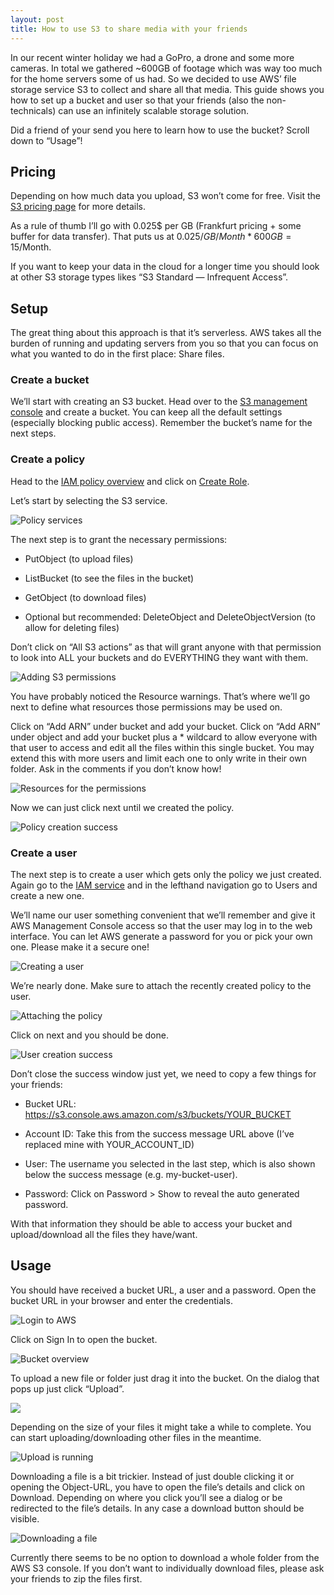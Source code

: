 ```yaml
---
layout: post
title: How to use S3 to share media with your friends
---
```


In our recent winter holiday we had a GoPro, a drone and some more cameras. In total we gathered ~600GB of footage which was way too much for the home servers some of us had. So we decided to use AWS’ file storage service S3 to collect and share all that media. This guide shows you how to set up a bucket and user so that your friends (also the non-technicals) can use an infinitely scalable storage solution.

Did a friend of your send you here to learn how to use the bucket? Scroll down to “Usage”!

## Pricing

Depending on how much data you upload, S3 won’t come for free. Visit the [S3 pricing page](https://aws.amazon.com/s3/pricing/) for more details.

As a rule of thumb I’ll go with 0.025$ per GB (Frankfurt pricing + some buffer for data transfer). That puts us at 0.025$/GB/Month * 600GB = 15$/Month.

If you want to keep your data in the cloud for a longer time you should look at other S3 storage types likes “S3 Standard — Infrequent Access”.

## Setup

The great thing about this approach is that it’s serverless. AWS takes all the burden of running and updating servers from you so that you can focus on what you wanted to do in the first place: Share files.

### Create a bucket

We’ll start with creating an S3 bucket. Head over to the [S3 management console](https://s3.console.aws.amazon.com/) and create a bucket. You can keep all the default settings (especially blocking public access). Remember the bucket’s name for the next steps.

### Create a policy

Head to the [IAM policy overview](https://console.aws.amazon.com/iam/home#/policies) and click on [Create Role](https://console.aws.amazon.com/iam/home#/policies$new?step=edit).

Let’s start by selecting the S3 service.

![Policy services](https://cdn-images-1.medium.com/max/2000/1*bz-5BIXyKmqPMal3byYimw.png)

The next step is to grant the necessary permissions:

* PutObject (to upload files)

* ListBucket (to see the files in the bucket)

* GetObject (to download files)

* Optional but recommended: DeleteObject and DeleteObjectVersion (to allow for deleting files)

Don’t click on “All S3 actions” as that will grant anyone with that permission to look into ALL your buckets and do EVERYTHING they want with them.

![Adding S3 permissions](https://cdn-images-1.medium.com/max/2000/1*NVYg0hnzhraYsTcjfgIW8Q.png)

You have probably noticed the Resource warnings. That’s where we’ll go next to define what resources those permissions may be used on.

Click on “Add ARN” under bucket and add your bucket. Click on “Add ARN” under object and add your bucket plus a * wildcard to allow everyone with that user to access and edit all the files within this single bucket. You may extend this with more users and limit each one to only write in their own folder. Ask in the comments if you don’t know how!

![Resources for the permissions](https://cdn-images-1.medium.com/max/2000/1*Zd3-dF3hfGDN7zOc98V8sQ.png)

Now we can just click next until we created the policy.

![Policy creation success](https://cdn-images-1.medium.com/max/2000/1*3FOxRNjMIeaPGqRZ36lsUg.png)

### Create a user

The next step is to create a user which gets only the policy we just created. Again go to the [IAM service](https://console.aws.amazon.com/iam/home#) and in the lefthand navigation go to Users and create a new one.

We’ll name our user something convenient that we’ll remember and give it AWS Management Console access so that the user may log in to the web interface. You can let AWS generate a password for you or pick your own one. Please make it a secure one!

![Creating a user](https://cdn-images-1.medium.com/max/2000/1*3dEMYq-BS7-ew3MhczYcQQ.png)

We’re nearly done. Make sure to attach the recently created policy to the user.

![Attaching the policy](https://cdn-images-1.medium.com/max/2000/1*kNkUe7gmOVo2q_RAGDGxdw.png)

Click on next and you should be done.

![User creation success](https://cdn-images-1.medium.com/max/2000/1*0w1eCLCrhlfP_l0EXKPX8Q.png)

Don’t close the success window just yet, we need to copy a few things for your friends:

* Bucket URL: https://s3.console.aws.amazon.com/s3/buckets/YOUR_BUCKET

* Account ID: Take this from the success message URL above (I’ve replaced mine with YOUR_ACCOUNT_ID)

* User: The username you selected in the last step, which is also shown below the success message (e.g. my-bucket-user).

* Password: Click on Password > Show to reveal the auto generated password.

With that information they should be able to access your bucket and upload/download all the files they have/want.

## Usage

You should have received a bucket URL, a user and a password. Open the bucket URL in your browser and enter the credentials.

![Login to AWS](https://cdn-images-1.medium.com/max/2000/1*fI_x48880fn8vhPJ9wJ4IQ.png)

Click on Sign In to open the bucket.

![Bucket overview](https://cdn-images-1.medium.com/max/2490/1*14_gP6v0eLe55Jyzlcod6A.png)

To upload a new file or folder just drag it into the bucket. On the dialog that pops up just click “Upload”.

![](https://cdn-images-1.medium.com/max/2000/1*pqPNfl6U4NU8Or6zpLW2xg.png)

Depending on the size of your files it might take a while to complete. You can start uploading/downloading other files in the meantime.

![Upload is running](https://cdn-images-1.medium.com/max/2182/1*ATd8cpSeNxhwdmXyOTb0Ig.png)

Downloading a file is a bit trickier. Instead of just double clicking it or opening the Object-URL, you have to open the file’s details and click on Download. Depending on where you click you’ll see a dialog or be redirected to the file’s details. In any case a download button should be visible.

![Downloading a file](https://cdn-images-1.medium.com/max/2000/1*c6f5L1qfYBWlHtp2BNNvHA.png)

Currently there seems to be no option to download a whole folder from the AWS S3 console. If you don’t want to individually download files, please ask your friends to zip the files first.
